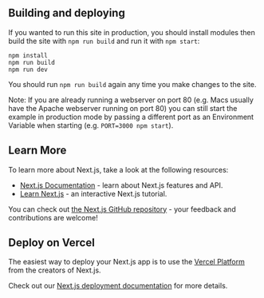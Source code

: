 ## Building and deploying

If you wanted to run this site in production, you should install modules then build the site with `npm run build` and run it with `npm start`:

    npm install
    npm run build
    npm run dev

You should run `npm run build` again any time you make changes to the site.

Note: If you are already running a webserver on port 80 (e.g. Macs usually have the Apache webserver running on port 80) you can still start the example in production mode by passing a different port as an Environment Variable when starting (e.g. `PORT=3000 npm start`).


## Learn More

To learn more about Next.js, take a look at the following resources:

- [Next.js Documentation](https://nextjs.org/docs) - learn about Next.js features and API.
- [Learn Next.js](https://nextjs.org/learn) - an interactive Next.js tutorial.

You can check out [the Next.js GitHub repository](https://github.com/vercel/next.js/) - your feedback and contributions are welcome!

## Deploy on Vercel

The easiest way to deploy your Next.js app is to use the [Vercel Platform](https://vercel.com/new?utm_medium=default-template&filter=next.js&utm_source=create-next-app&utm_campaign=create-next-app-readme) from the creators of Next.js.

Check out our [Next.js deployment documentation](https://nextjs.org/docs/deployment) for more details.

